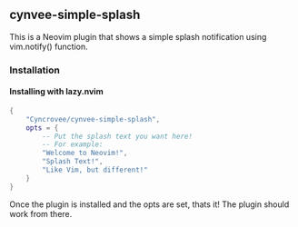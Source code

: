 ## cynvee-simple-splash

This is a Neovim plugin that shows a simple splash notification using vim.notify() function.

### Installation
#### Installing with lazy.nvim
```lua
{
    "Cyncrovee/cynvee-simple-splash",
    opts = {
        -- Put the splash text you want here!
        -- For example:
        "Welcome to Neovim!",
        "Splash Text!",
        "Like Vim, but different!"
    }
}
```
Once the plugin is installed and the opts are set, thats it! The plugin should work from there.
